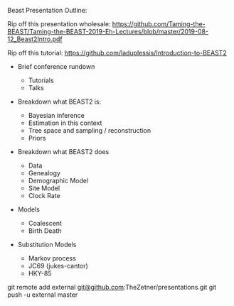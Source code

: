 Beast Presentation Outline:


Rip off this presentation wholesale: 
https://github.com/Taming-the-BEAST/Taming-the-BEAST-2019-Eh-Lectures/blob/master/2019-08-12_Beast2Intro.pdf

Rip off this tutorial:
https://github.com/laduplessis/Introduction-to-BEAST2

- Brief conference rundown
    - Tutorials
    - Talks

- Breakdown what BEAST2 is:
    - Bayesian inference
    - Estimation in this context
    - Tree space and sampling / reconstruction
    - Priors

- Breakdown what BEAST2 does
    - Data
    - Genealogy
    - Demographic Model
    - Site Model
    - Clock Rate

- Models
    - Coalescent
    - Birth Death

- Substitution Models
    - Markov process
    - JC69 (jukes-cantor)
    - HKY-85


git remote add external git@github.com:TheZetner/presentations.git
git push -u external master